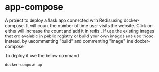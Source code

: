 # app-compose

A project to deploy a flask app connected with Redis using docker-compose. It will count the number of time user visits the website. Click on either will increase the count and add it in redis .
If use the existing images that are avaiable in public registry or build your own images ans use those instead, by uncommenting "build" and commenting "image" line docker-compose

To deploy it use the below command

`docker-compose up`
